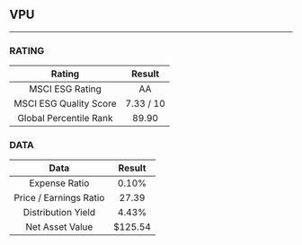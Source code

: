 ## VPU
----
### RATING

|Rating|Result|
|:----:|:---:|
|MSCI ESG Rating|AA|
|MSCI ESG Quality Score|7.33 / 10|
|Global Percentile Rank|89.90|

### DATA

|Data|Result|
|:----:|:---:|
|Expense Ratio|0.10%|
|Price / Earnings Ratio|27.39|
|Distribution Yield|4.43%|
|Net Asset Value|$125.54|

